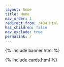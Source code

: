 ```yaml
---
layout: home
title: Home
nav_order: 1
redirect_from: /404.html
has_children: false
nav_exclude: true
permalink: /
---
```


{% include banner.html %}

{% include cards.html %}